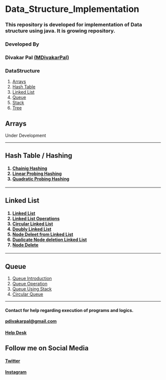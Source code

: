 # Data_Structure_Implementation
<h3>
This repository is developed for implementation of Data structure using java. It is growing repository.
</h3>
<h3>Developed By</h3> 
<h3>Divakar Pal <a href="https://github.com/MDivakarPal">(MDivakarPal)</a></h3>
<h3>DataStructure</h3>
<ol>
  <li>  <a href="https://github.com/MDivakarPal/Data_Structure_Implementation/tree/master/Data_Structure/Array">Arrays</a></li>
  <li> <a href="https://github.com/MDivakarPal/Data_Structure_Implementation/tree/master/Data_Structure/HashTable">Hash Table</a></li>
   <li> <a href="https://github.com/MDivakarPal/Data_Structure_Implementation/tree/master/Data_Structure/Linked_List">Linked List</a></li>
  <li> <a href="https://github.com/MDivakarPal/Data_Structure_Implementation/tree/master/Data_Structure/Queue">Queue</a></li>
   <li> <a href="https://github.com/MDivakarPal/Data_Structure_Implementation/tree/master/Data_Structure/Stack">Stack</a></li>
     <li> <a href="https://github.com/MDivakarPal/Data_Structure_Implementation/tree/master/Data_Structure/Tree">Tree</a></li>
  </ol>
 <h2>Arrays </h2>
 <p> Under Development</p>
 <hr>
 <h2>Hash Table / Hashing </h2>
  <h4>
    <ol>
      <li><a href="https://www.geeksforgeeks.org/hashing-set-2-separate-chaining/" title='Refrence'>Chainig Hashing</a></li>
      <li><a href="https://www.geeksforgeeks.org/hashing-set-3-open-addressing/" title='Refrence'>Linear Probing Hashing</a></li>
      <li><a href="https://www.geeksforgeeks.org/hashing-set-3-open-addressing/" title='Refrence'>Quadratic Probing Hashing</a></li>
    </ol>
  </h4>
  <hr>
 <h2> Linked List</h2>
 <h4>
  <ol>
    <li><a href="" title='Refrence'>Linked List</a></li>
    <li><a href="" title='Refrence'>Linked List Operations</a></li>
    <li><a href="" title='Refrence'>Circular Linked List</a></li>
    <li><a href="" title='Refrence'>Doubly Linked List</a></li>
     <li><a href="" title='Refrence'>Node Deleet from Linked List</a></li>
      <li><a href="" title='Refrence'>Duplicate Node deletion Linked List</a></li>
     <li><a href="" title='Refrence'>Node Delete</a></li>
  </ol>
  </h4>
  <hr>
  <h2>Queue</h2>
  <ol>
  <li><a href="">Queue Introduction</a></li>
  <li><a href="">Queue Operation</a></li>
  <li><a href="">Queue Using Stack</a></li>
  <li><a href="">Circular Queue</a></li>
  </ol>
  </h4>
  <hr>
<h4>Contact for help regarding execution of programs and logics.</h4> 
<b><a href="https://mail.google.com/mail/u/1/#inbox?compose=VpCqJbPWSnzGvNkrQRMNcGvhqXHNQGGlnWRprSwjPqsRKsZtXNRSsWpwLCnjwNmJTPGxBGq">pdivakarpal@gmail.com</a></b>
<h4><a href="https://docs.google.com/forms/d/e/1FAIpQLSeT3cVPGKTGGD7Kln8Yxy5sykAtxC98U05jHiZJeSugyxiokA/viewform?usp=sf_link" target="_blank">Help Desk</a></h4>

<h2>Follow me on Social Media</h2>
<h4><a href="https://twitter.com/MDivakarPal">Twitter</a></h4>
<h4><a href="https://www.instagram.com/mdivakarpal/">Instagram</a></h4>


